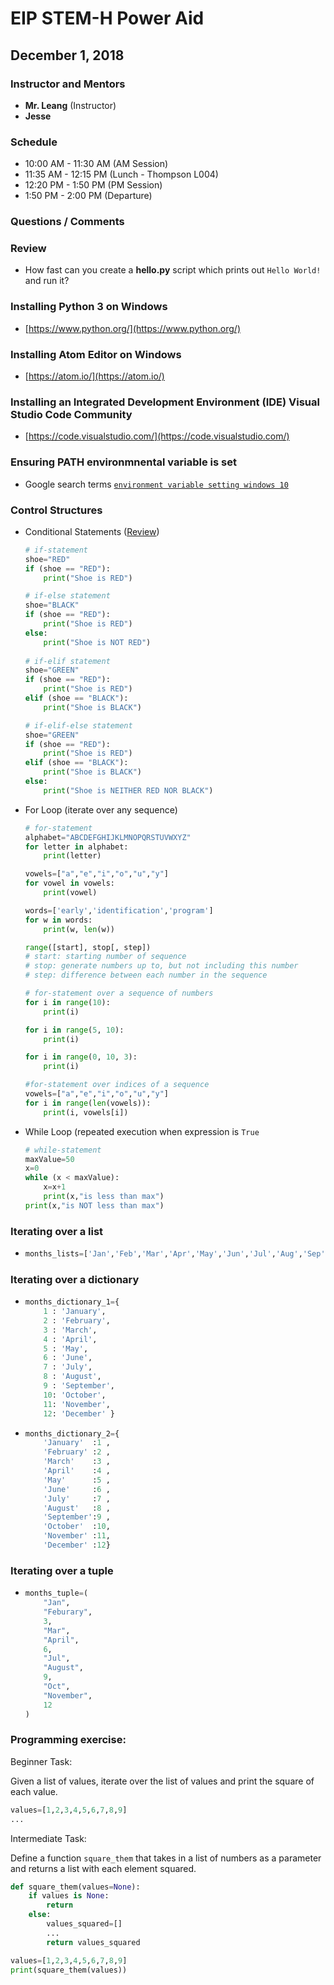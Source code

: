 # EIP STEM-H Power Aid
## December 1, 2018

### Instructor and Mentors

*  **Mr. Leang** (Instructor) 
*  **Jesse**

### Schedule

*  10:00 AM - 11:30 AM (AM Session)
*  11:35 AM - 12:15 PM (Lunch - Thompson L004)
*  12:20 PM - 1:50 PM (PM Session)
*  1:50 PM - 2:00 PM (Departure)

### Questions / Comments

### Review
  *  How fast can you create a **hello.py** script which prints out `Hello World!` and run it?

### Installing Python 3 on Windows
  * [https://www.python.org/](https://www.python.org/)

### Installing Atom Editor on Windows
  *  [https://atom.io/](https://atom.io/)

### Installing an Integrated Development Environment (IDE) Visual Studio Code Community
  *  [https://code.visualstudio.com/](https://code.visualstudio.com/)

### Ensuring PATH environmnental variable is set
  * Google search terms [`environment variable setting windows 10`](https://www.google.com/search?num=100&q=environment+variable+setting+windows+10&spell=1&sa=X&ved=0ahUKEwjBhdSXq_3eAhXCo4MKHXdDBW8QBQgpKAA&biw=954&bih=1022)

### Control Structures
  *  Conditional Statements ([Review](https://github.com/eip-mason/intro-python/blob/master/session-2/README.md#programming-exercise-truth-table-for-booleans))

        ```python
        # if-statement
        shoe="RED"
        if (shoe == "RED"):
            print("Shoe is RED")
        
        # if-else statement
        shoe="BLACK"
        if (shoe == "RED"):
            print("Shoe is RED")
        else:
            print("Shoe is NOT RED")
    
        # if-elif statement
        shoe="GREEN"
        if (shoe == "RED"):
            print("Shoe is RED")
        elif (shoe == "BLACK"):
            print("Shoe is BLACK")
        
        # if-elif-else statement
        shoe="GREEN"
        if (shoe == "RED"):
            print("Shoe is RED")
        elif (shoe == "BLACK"):
            print("Shoe is BLACK")
        else:
            print("Shoe is NEITHER RED NOR BLACK")
        ```

  *  For Loop (iterate over any sequence)

        ```python
        # for-statement
        alphabet="ABCDEFGHIJKLMNOPQRSTUVWXYZ"
        for letter in alphabet:
            print(letter)
        
        vowels=["a","e","i","o","u","y"]
        for vowel in vowels:
            print(vowel)
        
        words=['early','identification','program']
        for w in words:
            print(w, len(w))

        ```
        

        ```python
        range([start], stop[, step])
        # start: starting number of sequence
        # stop: generate numbers up to, but not including this number
        # step: difference between each number in the sequence
        ```

        ```python
        # for-statement over a sequence of numbers
        for i in range(10):
            print(i)
        
        for i in range(5, 10):
            print(i)

        for i in range(0, 10, 3):
            print(i)

        #for-statement over indices of a sequence
        vowels=["a","e","i","o","u","y"]
        for i in range(len(vowels)):
            print(i, vowels[i])
        ```

  *  While Loop (repeated execution when expression is `True`
  

        ```python
        # while-statement
        maxValue=50
        x=0
        while (x < maxValue):
            x=x+1
            print(x,"is less than max")
        print(x,"is NOT less than max")
        ```

### Iterating over a list

  *  ```python
     months_lists=['Jan','Feb','Mar','Apr','May','Jun','Jul','Aug','Sep','Oct','Nov','Dec']
     ```

### Iterating over a dictionary

  *  ```python
     months_dictionary_1={
         1 : 'January',
         2 : 'February',
         3 : 'March',
         4 : 'April',
         5 : 'May',
         6 : 'June',
         7 : 'July',
         8 : 'August',
         9 : 'September',
         10: 'October',
         11: 'November',
         12: 'December' }
     ```
  
  *  ```python
     months_dictionary_2={
         'January'  :1 ,
         'February' :2 ,
         'March'    :3 ,
         'April'    :4 ,
         'May'      :5 ,
         'June'     :6 ,
         'July'     :7 ,
         'August'   :8 ,
         'September':9 ,
         'October'  :10,
         'November' :11,
         'December' :12}
     ```

### Iterating over a tuple

   *  ```python
      months_tuple=(
          "Jan",
          "Feburary",
          3,
          "Mar",
          "April",
          6,
          "Jul",
          "August",
          9,
          "Oct",
          "November",
          12
      )

### Programming exercise:

Beginner Task:

Given a list of values, iterate over the list of values and print the square of each value.

```python
values=[1,2,3,4,5,6,7,8,9]
...
```

Intermediate Task:

Define a function `square_them` that takes in a list of numbers as a parameter and returns a list with each element squared.


```python
def square_them(values=None):
    if values is None:
        return
    else:
        values_squared=[]
        ...
        return values_squared

values=[1,2,3,4,5,6,7,8,9]
print(square_them(values))
```
